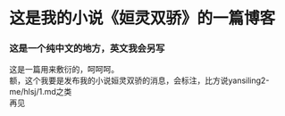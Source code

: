 # 这是我的小说《姮灵双骄》的一篇博客
<h3>这是一个纯中文的地方，英文我会另写</h3>
这是一篇用来敷衍的，呵呵呵。<br>
额，这个我要是发布我的小说姮灵双骄的消息，会标注，比方说yansiling2-me/hlsj/1.md之类<br>
再见
